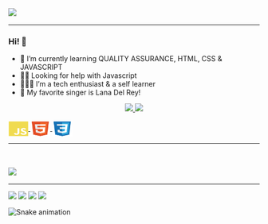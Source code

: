 
 <img height="400em" src="https://i.pinimg.com/originals/39/38/77/3938775fa4484f170466ecfa6da4e662.gif"/>
<hr>

### Hi! 🦄

* 🌱 I’m currently learning QUALITY ASSURANCE, HTML, CSS & JAVASCRIPT 
* 🤝🏻 Looking for help with Javascript
* 👩🏻‍💻 I’m a tech enthusiast & a self learner
* 🎤 My favorite singer is Lana Del Rey!

<div align="center">
  <a href="https://github.com/iamsandralima">
  <img height="150em" src="https://github-readme-stats.vercel.app/api?username=iamsandralima&show_icons=true&theme=dracula&include_all_commits=true&count_private=true"/>
  <img height="150em" src="https://github-readme-stats.vercel.app/api/top-langs/?username=iamsandralima&layout=compact&langs_count=7&theme=dracula"/>
</div>

<div style="display: inline_block"><br>
  <img align="center" alt="San-Js" height="30" width="40" src="https://raw.githubusercontent.com/devicons/devicon/master/icons/javascript/javascript-plain.svg">
  <img align="center" alt="San-Ts" height="30" width="40" 
  <img align="center" alt="San-HTML" height="30" width="40" src="https://raw.githubusercontent.com/devicons/devicon/master/icons/html5/html5-original.svg">
  <img align="center" alt="San-CSS" height="30" width="40" src="https://raw.githubusercontent.com/devicons/devicon/master/icons/css3/css3-original.svg">
  
  <hr>
<br>
<br>
  <img height="400em" src="https://user-images.githubusercontent.com/89845641/219041405-1247bfad-3566-498d-9e5e-6ef49ed298c1.gif"/>
<hr>

<div> 
  
  <a href="https://www.instagram.com/iamsandralima/" target="_blank"><img src="https://img.shields.io/badge/-Instagram-%23E4405F?style=for-the-badge&logo=instagram&logoColor=white" target="_blank"></a> 
  <a href = "mailto:sandralima.dev@gmail.com"><img src="https://img.shields.io/badge/-Gmail-%23333?style=for-the-badge&logo=gmail&logoColor=white" target="_blank"></a>
  <a href="https://www.linkedin.com/in/sandra-lima-2278443a/" target="_blank"><img src="https://img.shields.io/badge/-LinkedIn-%230077B5?style=for-the-badge&logo=linkedin&logoColor=white" target="_blank"></a> <img height= "150em" src="https://user-images.githubusercontent.com/107657763/180986231-85652612-1a64-493a-b69b-50674a71e663.PNG">

 
  ![Snake animation](https://github.com/iamsandralima/iamsandralima/blob/output/github-contribution-grid-snake.svg)
 
</div>
